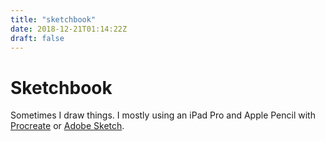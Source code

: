 ```yaml
---
title: "sketchbook"
date: 2018-12-21T01:14:22Z
draft: false
---
```


# Sketchbook

Sometimes I draw things. I mostly using an iPad Pro and Apple Pencil with [Procreate](https://procreate.art) or [Adobe Sketch](https://www.adobe.com/uk/products/sketch.html).
